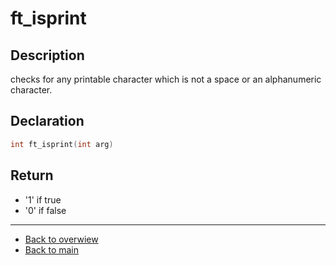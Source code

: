 # ft_isprint

## Description
checks for any printable character which is not a space or an alphanumeric character.

## Declaration
```c
int ft_isprint(int arg)
```

## Return
- '1' if true
- '0' if false

---
- [Back to overwiew](Overview_about_function.md)
- [Back to main](/)

